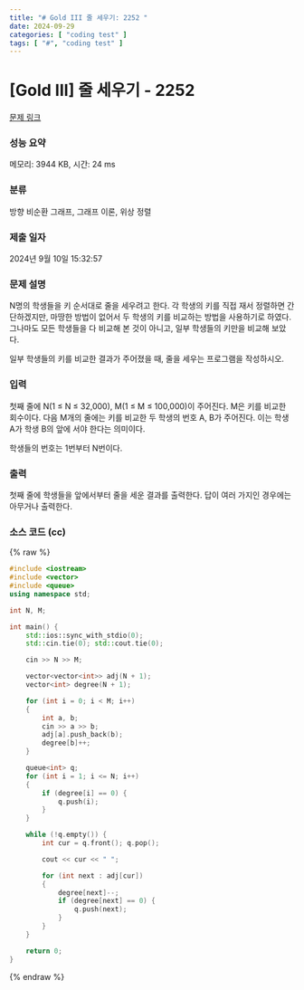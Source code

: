 ```yaml
---
title: "# Gold III 줄 세우기: 2252 "
date: 2024-09-29
categories: [ "coding test" ]
tags: [ "#", "coding test" ]
---
```


# [Gold III] 줄 세우기 - 2252 

[문제 링크](https://www.acmicpc.net/problem/2252) 

### 성능 요약

메모리: 3944 KB, 시간: 24 ms

### 분류

방향 비순환 그래프, 그래프 이론, 위상 정렬

### 제출 일자

2024년 9월 10일 15:32:57

### 문제 설명

<p>N명의 학생들을 키 순서대로 줄을 세우려고 한다. 각 학생의 키를 직접 재서 정렬하면 간단하겠지만, 마땅한 방법이 없어서 두 학생의 키를 비교하는 방법을 사용하기로 하였다. 그나마도 모든 학생들을 다 비교해 본 것이 아니고, 일부 학생들의 키만을 비교해 보았다.</p>

<p>일부 학생들의 키를 비교한 결과가 주어졌을 때, 줄을 세우는 프로그램을 작성하시오.</p>

### 입력 

 <p>첫째 줄에 N(1 ≤ N ≤ 32,000), M(1 ≤ M ≤ 100,000)이 주어진다. M은 키를 비교한 회수이다. 다음 M개의 줄에는 키를 비교한 두 학생의 번호 A, B가 주어진다. 이는 학생 A가 학생 B의 앞에 서야 한다는 의미이다.</p>

<p>학생들의 번호는 1번부터 N번이다.</p>

### 출력 

 <p>첫째 줄에 학생들을 앞에서부터 줄을 세운 결과를 출력한다. 답이 여러 가지인 경우에는 아무거나 출력한다.</p>


### 소스 코드 (cc)
{% raw %}
```cc
#include <iostream>
#include <vector>
#include <queue>
using namespace std;

int N, M;

int main() {
	std::ios::sync_with_stdio(0);
	std::cin.tie(0); std::cout.tie(0);

	cin >> N >> M;

	vector<vector<int>> adj(N + 1);
	vector<int> degree(N + 1);

	for (int i = 0; i < M; i++)
	{
		int a, b;
		cin >> a >> b;
		adj[a].push_back(b);
		degree[b]++;
	}

	queue<int> q;
	for (int i = 1; i <= N; i++)
	{
		if (degree[i] == 0) {
			q.push(i);
		}
	}

	while (!q.empty()) {
		int cur = q.front(); q.pop();

		cout << cur << " ";

		for (int next : adj[cur])
		{
			degree[next]--;
			if (degree[next] == 0) {
				q.push(next);
			}
		}
	}

	return 0;
}
```
{% endraw %}

